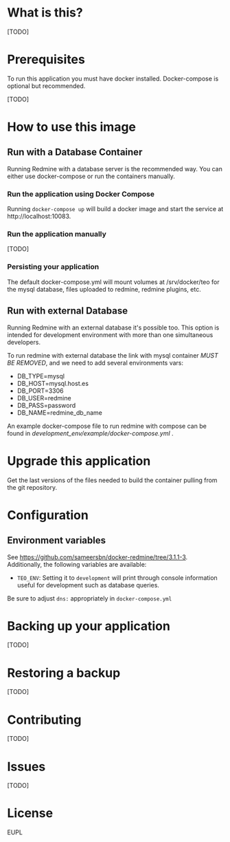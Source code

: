 # What is this?

[TODO]

# Prerequisites

To run this application you must have docker installed. Docker-compose is optional but recommended.

[TODO]

# How to use this image

## Run with a Database Container

Running Redmine with a database server is the recommended way. You can either use docker-compose or run the containers manually.

### Run the application using Docker Compose

Running `docker-compose up` will build a docker image and start the service at http://localhost:10083.

### Run the application manually

[TODO]

### Persisting your application

The default docker-compose.yml will mount volumes at /srv/docker/teo for the mysql database, files uploaded to redmine, redmine plugins, etc.


## Run with external Database

Running Redmine with an external database it's possible too. This option is intended for development environment with more than one simultaneous developers.

To run redmine with external database the link with mysql container _MUST BE REMOVED_, and we need to add several environments vars:
- DB_TYPE=mysql
- DB_HOST=mysql.host.es
- DB_PORT=3306
- DB_USER=redmine
- DB_PASS=password
- DB_NAME=redmine_db_name
    
An example docker-compose file to run redmine with compose can be found in _development_env/example/docker-compose.yml_ .

# Upgrade this application

Get the last versions of the files needed to build the container pulling from the git repository.

# Configuration

## Environment variables

See https://github.com/sameersbn/docker-redmine/tree/3.1.1-3. Additionally, the following variables are available:

- `TEO_ENV`: Setting it to `development` will print through console information useful for development such as database queries.

Be sure to adjust `dns:` appropriately in `docker-compose.yml`

# Backing up your application

[TODO]

# Restoring a backup

[TODO]

# Contributing

[TODO]

# Issues

[TODO]

# License

EUPL
